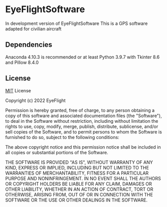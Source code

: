# EyeFlightSoftware

In development version of EyeFlightSoftware
This is a GPS software adapted for civilian aircraft

## Dependencies

Anaconda 4.10.3 is recommended or at least Python 3.9.7 with Tkinter 8.6 and Pillow 8.4.0

## License

[MIT](https://choosealicense.com/licenses/mit/) License

Copyright (c) 2022 EyeFlight

Permission is hereby granted, free of charge, to any person obtaining a copy
of this software and associated documentation files (the "Software"), to deal
in the Software without restriction, including without limitation the rights
to use, copy, modify, merge, publish, distribute, sublicense, and/or sell
copies of the Software, and to permit persons to whom the Software is
furnished to do so, subject to the following conditions:

The above copyright notice and this permission notice shall be included in all
copies or substantial portions of the Software.

THE SOFTWARE IS PROVIDED "AS IS", WITHOUT WARRANTY OF ANY KIND, EXPRESS OR
IMPLIED, INCLUDING BUT NOT LIMITED TO THE WARRANTIES OF MERCHANTABILITY,
FITNESS FOR A PARTICULAR PURPOSE AND NONINFRINGEMENT. IN NO EVENT SHALL THE
AUTHORS OR COPYRIGHT HOLDERS BE LIABLE FOR ANY CLAIM, DAMAGES OR OTHER
LIABILITY, WHETHER IN AN ACTION OF CONTRACT, TORT OR OTHERWISE, ARISING FROM,
OUT OF OR IN CONNECTION WITH THE SOFTWARE OR THE USE OR OTHER DEALINGS IN THE
SOFTWARE.
